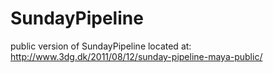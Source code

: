 SundayPipeline
==============

public version of SundayPipeline located at:
http://www.3dg.dk/2011/08/12/sunday-pipeline-maya-public/
